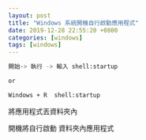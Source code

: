```yaml
---
layout: post
title: "Windows 系統開機自行啟動應用程式"
date: 2019-12-28 22:55:20 +0800
categories: [windows]
tags: [windows]
---
```



```sh
開始-> 執行 -> 輸入 shell:startup

or

Windows + R  shell:startup
```

將應用程式丟資料夾內

開機將自行啟動 資料夾內應用程式


